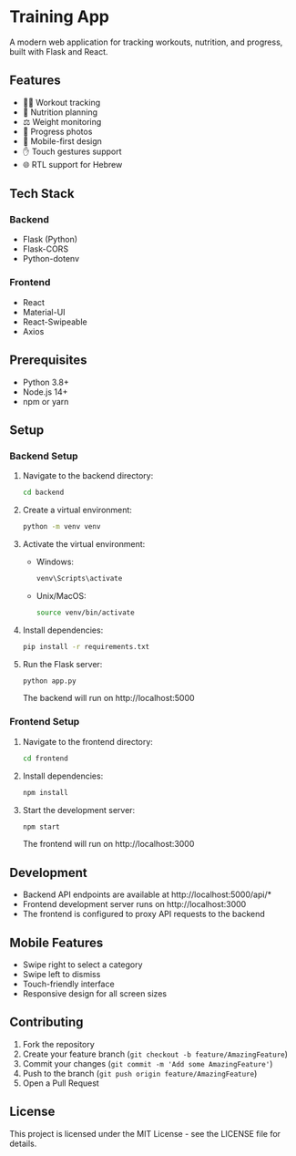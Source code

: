 # Training App

A modern web application for tracking workouts, nutrition, and progress, built with Flask and React.

## Features

- 🏋️‍♂️ Workout tracking
- 🥗 Nutrition planning
- ⚖️ Weight monitoring
- 📸 Progress photos
- 📱 Mobile-first design
- ✋ Touch gestures support
- 🌐 RTL support for Hebrew

## Tech Stack

### Backend

- Flask (Python)
- Flask-CORS
- Python-dotenv

### Frontend

- React
- Material-UI
- React-Swipeable
- Axios

## Prerequisites

- Python 3.8+
- Node.js 14+
- npm or yarn

## Setup

### Backend Setup

1. Navigate to the backend directory:

   ```bash
   cd backend
   ```

2. Create a virtual environment:

   ```bash
   python -m venv venv
   ```

3. Activate the virtual environment:

   - Windows:
     ```bash
     venv\Scripts\activate
     ```
   - Unix/MacOS:
     ```bash
     source venv/bin/activate
     ```

4. Install dependencies:

   ```bash
   pip install -r requirements.txt
   ```

5. Run the Flask server:
   ```bash
   python app.py
   ```
   The backend will run on http://localhost:5000

### Frontend Setup

1. Navigate to the frontend directory:

   ```bash
   cd frontend
   ```

2. Install dependencies:

   ```bash
   npm install
   ```

3. Start the development server:
   ```bash
   npm start
   ```
   The frontend will run on http://localhost:3000

## Development

- Backend API endpoints are available at http://localhost:5000/api/\*
- Frontend development server runs on http://localhost:3000
- The frontend is configured to proxy API requests to the backend

## Mobile Features

- Swipe right to select a category
- Swipe left to dismiss
- Touch-friendly interface
- Responsive design for all screen sizes

## Contributing

1. Fork the repository
2. Create your feature branch (`git checkout -b feature/AmazingFeature`)
3. Commit your changes (`git commit -m 'Add some AmazingFeature'`)
4. Push to the branch (`git push origin feature/AmazingFeature`)
5. Open a Pull Request

## License

This project is licensed under the MIT License - see the LICENSE file for details.
